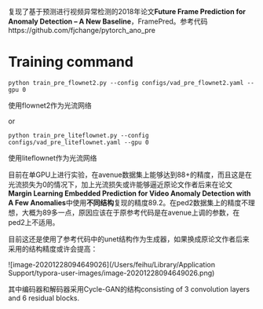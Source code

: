 复现了基于预测进行视频异常检测的2018年论文**Future Frame Prediction for Anomaly Detection – A New Baseline**，FramePred。参考代码https://github.com/fjchange/pytorch_ano_pre


# Training command
`python train_pre_flownet2.py --config configs/vad_pre_flownet2.yaml --gpu 0`

使用flownet2作为光流网络

or

`python train_pre_liteflownet.py --config configs/vad_pre_liteflownet.yaml --gpu 0`

使用liteflownet作为光流网络

目前在单GPU上进行实验，在avenue数据集上能够达到88+的精度，而且这是在光流损失为0的情况下，加上光流损失或许能够逼近原论文作者后来在论文**Margin Learning Embedded Prediction for Video Anomaly Detection with A Few Anomalies**中使用**不同结构**复现的精度89.2。在ped2数据集上的精度不理想，大概为89多一点，原因应该在于原参考代码是在avenue上调的参数，在ped2上不适用。

目前这还是使用了参考代码中的unet结构作为生成器，如果换成原论文作者后来采用的结构精度或许会提高：

![image-20201228094649026](/Users/feihu/Library/Application Support/typora-user-images/image-20201228094649026.png)

其中编码器和解码器采用Cycle-GAN的结构consisting of 3 convolution layers and 6 residual blocks.

